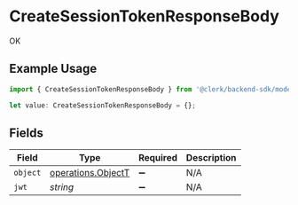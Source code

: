 # CreateSessionTokenResponseBody

OK

## Example Usage

```typescript
import { CreateSessionTokenResponseBody } from '@clerk/backend-sdk/models/operations';

let value: CreateSessionTokenResponseBody = {};
```

## Fields

| Field    | Type                                                     | Required           | Description |
| -------- | -------------------------------------------------------- | ------------------ | ----------- |
| `object` | [operations.ObjectT](../../models/operations/objectt.md) | :heavy_minus_sign: | N/A         |
| `jwt`    | _string_                                                 | :heavy_minus_sign: | N/A         |
